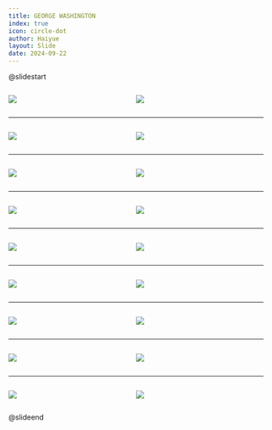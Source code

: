 ```yaml
---
title: GEORGE WASHINGTON
index: true
icon: circle-dot
author: Haiyue
layout: Slide
date: 2024-09-22
---
```

 
@slidestart

<div style="display:flex">
<div style="flex:1">

![](https://raw.githubusercontent.com/yclord/reading/refs/heads/master/english/Level-Y/GEORGE%20WASHINGTON/001.webp)
</div>
<div style="flex:1">

![](https://raw.githubusercontent.com/yclord/reading/refs/heads/master/english/Level-Y/GEORGE%20WASHINGTON/002.webp)
</div>
</div>

---

<div style="display:flex">
<div style="flex:1">

![](https://raw.githubusercontent.com/yclord/reading/refs/heads/master/english/Level-Y/GEORGE%20WASHINGTON/003.webp)
</div>
<div style="flex:1">

![](https://raw.githubusercontent.com/yclord/reading/refs/heads/master/english/Level-Y/GEORGE%20WASHINGTON/004.webp)
</div>
</div>

---

<div style="display:flex">
<div style="flex:1">

![](https://raw.githubusercontent.com/yclord/reading/refs/heads/master/english/Level-Y/GEORGE%20WASHINGTON/005.webp)
</div>
<div style="flex:1">

![](https://raw.githubusercontent.com/yclord/reading/refs/heads/master/english/Level-Y/GEORGE%20WASHINGTON/006.webp)
</div>
</div>

---

<div style="display:flex">
<div style="flex:1">

![](https://raw.githubusercontent.com/yclord/reading/refs/heads/master/english/Level-Y/GEORGE%20WASHINGTON/007.webp)
</div>
<div style="flex:1">

![](https://raw.githubusercontent.com/yclord/reading/refs/heads/master/english/Level-Y/GEORGE%20WASHINGTON/008.webp)
</div>
</div>

---

<div style="display:flex">
<div style="flex:1">

![](https://raw.githubusercontent.com/yclord/reading/refs/heads/master/english/Level-Y/GEORGE%20WASHINGTON/009.webp)
</div>
<div style="flex:1">

![](https://raw.githubusercontent.com/yclord/reading/refs/heads/master/english/Level-Y/GEORGE%20WASHINGTON/010.webp)
</div>
</div>

---

<div style="display:flex">
<div style="flex:1">

![](https://raw.githubusercontent.com/yclord/reading/refs/heads/master/english/Level-Y/GEORGE%20WASHINGTON/011.webp)
</div>
<div style="flex:1">

![](https://raw.githubusercontent.com/yclord/reading/refs/heads/master/english/Level-Y/GEORGE%20WASHINGTON/012.webp)
</div>
</div>

---

<div style="display:flex">
<div style="flex:1">

![](https://raw.githubusercontent.com/yclord/reading/refs/heads/master/english/Level-Y/GEORGE%20WASHINGTON/013.webp)
</div>
<div style="flex:1">

![](https://raw.githubusercontent.com/yclord/reading/refs/heads/master/english/Level-Y/GEORGE%20WASHINGTON/014.webp)
</div>
</div>

---

<div style="display:flex">
<div style="flex:1">

![](https://raw.githubusercontent.com/yclord/reading/refs/heads/master/english/Level-Y/GEORGE%20WASHINGTON/015.webp)
</div>
<div style="flex:1">

![](https://raw.githubusercontent.com/yclord/reading/refs/heads/master/english/Level-Y/GEORGE%20WASHINGTON/016.webp)
</div>
</div>

---

<div style="display:flex">
<div style="flex:1">

![](https://raw.githubusercontent.com/yclord/reading/refs/heads/master/english/Level-Y/GEORGE%20WASHINGTON/017.webp)
</div>
<div style="flex:1">

![](https://raw.githubusercontent.com/yclord/reading/refs/heads/master/english/Level-Y/GEORGE%20WASHINGTON/018.webp)
</div>
</div>

@slideend